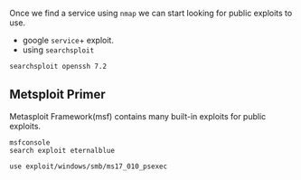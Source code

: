 Once we find a service using `nmap` we can start looking for public exploits to use.

- google `service`+ exploit.
- using `searchsploit` 
```bash
searchsploit openssh 7.2
```

## Metsploit Primer

Metasploit Framework(msf) contains many built-in exploits for public exploits.

```
msfconsole
search exploit eternalblue

use exploit/windows/smb/ms17_010_psexec
```


